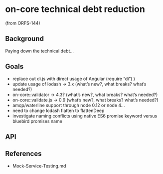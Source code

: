 # on-core technical debt reduction

(from ORFS-144)

## Background

Paying down the technical debt...

## Goals

- replace out di.js with direct usage of Angular (require “di”) )
- update usage of lodash -> 3.x (what’s new?, what breaks? what’s needed?)
- on-core::validator -> 4.3? (what’s new?, what breaks? what’s needed?)
- on-core::validate.js -> 0.9 (what’s new?, what breaks? what’s needed?)
- amqp/waterline support through node 0.12 or node 4...
- need to change lodash flatten to flattenDeep
- investigate naming conflicts using native ES6 promise keyword versus bluebird promises name

## API

## References
- Mock-Service-Testing.md
